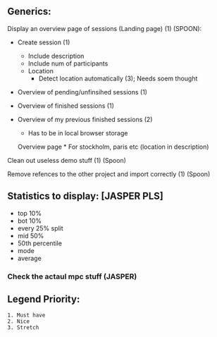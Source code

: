 ## Generics:
Display an overview page of sessions (Landing page) (1) (SPOON):
- Create session (1)
    - Include description
    - Include num of participants
    - Location
        - Detect location automatically (3); Needs soem thought
- Overview of pending/unfinsihed sessions (1)
- Overview of finished sessions (1)
- Overview of my previous finished sessions (2)
    - Has to be in local browser storage


    Overview page 
        * For stockholm, paris etc (location in description)

Clean out useless demo stuff (1) (Spoon)

Remove refences to the other project and import correctly (1) (Spoon)


## Statistics to display: [JASPER PLS]
- top 10%
- bot 10%
- every 25% split
- mid 50%
- 50th percentile
- mode
- average

### Check the actaul mpc stuff (JASPER)



## Legend Priority:
    1. Must have
    2. Nice
    3. Stretch